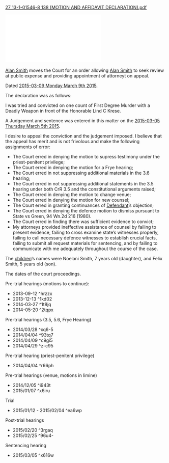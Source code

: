 [27 13-1-01546-8 138 (MOTION AND AFFIDAVIT DECLARATION).pdf](../../../../assets/attachments/27%2013-1-01546-8%20138%20(MOTION%20AND%20AFFIDAVIT%20DECLARATION).pdf)

![27 13-1-01546-8 138 (MOTION AND AFFIDAVIT DECLARATION).pdf](../../../../assets/attachments/27%2013-1-01546-8%20138%20(MOTION%20AND%20AFFIDAVIT%20DECLARATION).pdf)

[Alan Smith](../../70-79%20People/72%20Suspects%20and%20People%20of%20Interest/01%20Alan%20Smith.md) moves the Court for an order allowing [Alan Smith](../../70-79%20People/72%20Suspects%20and%20People%20of%20Interest/01%20Alan%20Smith.md) to seek review at public expense and providing appointment of attorneyt on appeal.

Dated [2015-03-09 Monday March 9th 2015](../../10-19%20Case%20Dates/13%20Investigation%20Dates/2015-03-09%20Monday%20March%209th%202015.md).

The declaration was as follows:

I was tried and convicted on one count of First Degree Murder with a Deadly Weapon in front of the Honorable Lind C Krese.

A Judgement and sentence was entered in this matter on the [2015-03-05 Thursday March 5th 2015](../../10-19%20Case%20Dates/13%20Investigation%20Dates/2015-03-05%20Thursday%20March%205th%202015.md).

I desire to appeal the conviction and the judgement imposed.
I believe that the appeal has merit and is not frivolous and make the following assignments of error:
- The Court erred in denying the motion to supress testimony under the priest-penitent privilege;
- The Court erred in denying the motion for a Frye hearing;
- The Court erred in not suppressing additional materials in the 3.6 hearing;
- The Court erred in not suppressing additional statements in the 3.5 hearing under both CrR 3.5 and the constitutional arguments raised;
- The Court erred in denying the motion to change venue;
- The Court erred in denying the motion for new counsel;
- The Court erred in granting continuances of [Defendant](../../70-79%20People/72%20Suspects%20and%20People%20of%20Interest/01%20Alan%20Smith.md)’s objection;
- The Court erred in denying the defence motion to dismiss pursuant to State vs Green, 94 Wn.2d 216 (1980).
- The Court erred in finding there was sufficient evidence to convict;
- My attorneys provided ineffective assistance of counsel by failing to present evidence, failing to cross examine state’s witnesses properly, failing to call necessary defence witnesses to establish crucial facts, failing to submit all request materials for sentencing, and by failing to communicate with me adequately throughout the course of the case.

The [children](../../70-79%20People/73%20Family%20and%20Friends/07%20Children.md)‘s names were Noelani Smith, 7 years old (daughter), and Felix Smith, 5 years old (son).

The dates of the court proceedings.

Pre-trial hearings (motions to continue):
- 2013-09-12 ^hrzzx
- 2013-12-13 ^1kd02
- 2014-03-27 ^1t8jq
- 2014-05-20 ^2tqpx

Pre-trial hearings (3.5, 5.6, Frye Hearing)
- 2014/03/28 ^xq6-5
- 2014/04/04 ^93tq7
- 2014/04/09 ^c9gi5
- 2014/04/29 ^z-c95

Pre-trial hearing (priest-penitent privilege)
- 2014/04/04 ^r66ph

Pre-trial hearings (venue, motions in limine)
- 2014/12/05 ^i943t
- 2015/01/07 ^x6iru

Trial
- 2015/01/12 - 2015/02/04 ^ea6wp

Post-trial hearings
- 2015/02/20 ^3rgaq
- 2015/02/25 ^96u4-

Sentencing hearing
- 2015/03/05 ^x616w